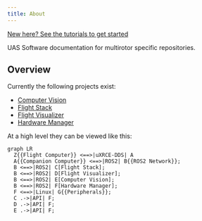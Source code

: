 ```yaml
---
title: About
---
```


[New here? See the tutorials to get started](./Tutorials/index.md)

UAS Software documentation for multirotor specific repositories.

## Overview

Currently the following projects exist:

- [Computer Vision](./Computer_Vision/index.md)
- [Flight Stack](./Flight_Stack/index.md)
- [Flight Visualizer](./Flight_Visualizer/index.md)
- [Hardware Manager](./Hardware_Manager/index.md)

At a high level they can be viewed like this:

```mermaid
graph LR
  Z{{Flight Computer}} <==>|uXRCE-DDS| A
  A{{Companion Computer}} <==>|ROS2| B{{ROS2 Network}};
  B <==>|ROS2| C[Flight Stack];
  B <==>|ROS2| D[Flight Visualizer];
  B <==>|ROS2| E[Computer Vision];
  B <==>|ROS2| F[Hardware Manager];
  F <==>|Linux| G{{Peripherals}};
  C .->|API| F;
  D .->|API| F;
  E .->|API| F;
```

